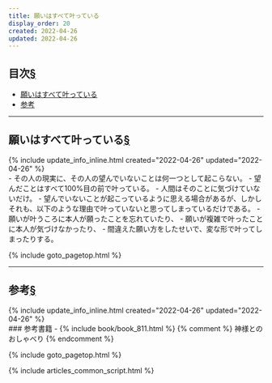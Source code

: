 ```yaml
---
title: 願いはすべて叶っている
display_order: 20
created: 2022-04-26
updated: 2022-04-26
---
```


## <a name="index">目次</a><a class="heading-anchor-permalink" href="#目次">§</a>

<ul id="index_ul">
<li><a href="#願いはすべて叶っている">願いはすべて叶っている</a></li>
<li><a href="#参考">参考</a></li>
</ul>

* * *
## <a name="願いはすべて叶っている">願いはすべて叶っている</a><a class="heading-anchor-permalink" href="#願いはすべて叶っている">§</a>
<div class="chapter-updated">{% include update_info_inline.html created="2022-04-26" updated="2022-04-26" %}</div>
- その人の現実に、その人の望んでいないことは何一つとして起こらない。
- 望んだことはすべて100%目の前で叶っている。
- 人間はそのことに気づけていないだけ。
- 望んでいないことが起こっているように思える場合があるが、しかしそれも、以下のような理由で叶っていないと思ってしまっているだけである。
	- 願いが叶うころに本人が願ったことを忘れていたり、
	- 願いが複雑で叶ったことに本人が気づけなかったり、
	- 間違えた願い方をしたせいで、変な形で叶ってしまったりする。

{% include goto_pagetop.html %}

* * *
## <a name="参考">参考</a><a class="heading-anchor-permalink" href="#参考">§</a>
<div class="chapter-updated">{% include update_info_inline.html created="2022-04-26" updated="2022-04-26" %}</div>
### 参考書籍
- {% include book/book_811.html %} {% comment %} 神様とのおしゃべり {% endcomment %}

{% include goto_pagetop.html %}

{% include articles_common_script.html %}
